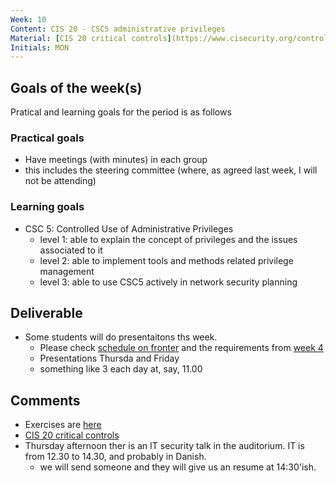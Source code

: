 ```yaml
---
Week: 10
Content: CIS 20 - CSC5 administrative privileges
Material: [CIS 20 critical controls](https://www.cisecurity.org/controls/)
Initials: MON
---
```


## Goals of the week(s)
Pratical and learning goals for the period is as follows

### Practical goals
* Have meetings (with minutes) in each group
 * this includes the steering committee (where, as agreed last week, I will not be attending)


### Learning goals
* CSC 5: Controlled Use of Administrative Privileges
  * level 1: able to explain the concept of privileges and the issues associated to it
  * level 2: able to implement tools and methods related privilege management
  * level 3: able to use CSC5 actively in network security planning

## Deliverable
* Some students will do presentaitons ths week.
    * Please check [schedule on fronter](https://fronter.com/eal/links/files.phtml/1261825527$31048836$/2nd+Semester/IT+Security/ITT2+ITS+presentations.pdf)  and the requirements from [week 4](ww04-introduction.md)
    * Presentations Thursda and Friday
    * something like 3 each day at, say, 11.00

## Comments
* Exercises are [here](../materials/ww10-exercises.md)
* [CIS 20 critical controls](https://www.cisecurity.org/controls/)
* Thursday afternoon ther is an IT security talk in the auditorium. IT is from 12.30 to 14.30, and probably in Danish.
  * we will send someone and they will give us an resume at 14:30'ish.
  
